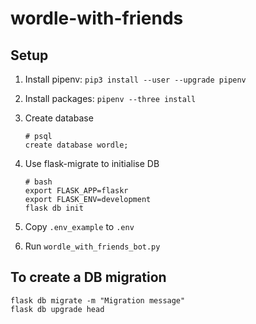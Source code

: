 # wordle-with-friends

## Setup
1. Install pipenv: `pip3 install --user --upgrade pipenv`
1. Install packages: `pipenv --three install`
1. Create database 
    ```
    # psql
    create database wordle;
    ```
  
1. Use flask-migrate to initialise DB
    ```
    # bash
    export FLASK_APP=flaskr
    export FLASK_ENV=development
    flask db init
    ```
1. Copy `.env_example` to `.env`
1. Run `wordle_with_friends_bot.py`

## To create a DB migration
```
flask db migrate -m "Migration message"
flask db upgrade head
```